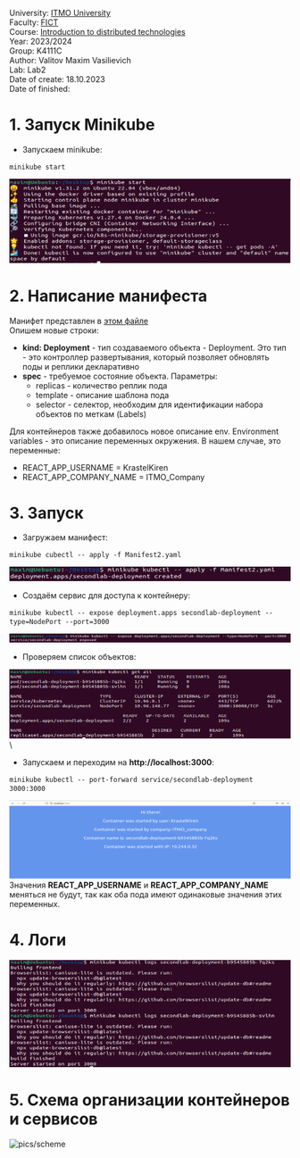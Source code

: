 University: [ITMO University](https://itmo.ru/ru/)  
Faculty: [FICT](https://fict.itmo.ru)  
Course: [Introduction to distributed   technologies](https://github.com/itmo-ict-faculty/introduction-to-distributed-technologies)  
Year: 2023/2024  
Group: K4111C  
Author: Valitov Maxim Vasilievich  
Lab: Lab2  
Date of create: 18.10.2023  
Date of finished:  

# 1. Запуск Minikube  
- Запускаем minikube: 
```
minikube start
```
![pics/1](https://github.com/KrastelKiren/2023_2024-introduction_to_distributed_technologies-K4111C-valitov_m_v/blob/main/lab2/pics/1.png?raw=true)  
# 2. Написание манифеста  
Манифет представлен в [этом файле](https://github.com/KrastelKiren/2023_2024-introduction_to_distributed_technologies-K4111C-valitov_m_v/blob/main/lab2/Manifest2.yaml)  
Опишем новые строки:  
- **kind: Deployment** - тип создаваемого объекта - Deployment. Это тип - это контроллер развертывания, который позволяет обновлять поды и реплики декларативно  
- **spec** - требуемое состояние объекта. Параметры:  
  - replicas - количество реплик пода  
  - template - описание шаблона пода  
  - selector - селектор, необходим для идентификации набора объектов по меткам (Labels)  

Для контейнеров также добавилось новое описание env. Environment variables - это описание переменных окружения. В нашем случае, это переменные:  
- REACT_APP_USERNAME = KrastelKiren  
- REACT_APP_COMPANY_NAME = ITMO_Company  

# 3. Запуск
- Загружаем манифест:
```
minikube cubectl -- apply -f Manifest2.yaml
```
![pics/2](https://github.com/KrastelKiren/2023_2024-introduction_to_distributed_technologies-K4111C-valitov_m_v/blob/main/lab2/pics/2.png?raw=true)

- Создаём сервис для доступа к контейнеру:
```
minikube kubectl -- expose deployment.apps secondlab-deployment --type=NodePort --port=3000
```
![pics/3](https://github.com/KrastelKiren/2023_2024-introduction_to_distributed_technologies-K4111C-valitov_m_v/blob/main/lab2/pics/3.png?raw=true)
- Проверяем список объектов:

![pics/4](https://github.com/KrastelKiren/2023_2024-introduction_to_distributed_technologies-K4111C-valitov_m_v/blob/main/lab2/pics/4.png?raw=true)\
- Запускаем и переходим на **http://localhost:3000**:
```
minikube kubectl -- port-forward service/secondlab-deployment 3000:3000
```
![pics/5](https://github.com/KrastelKiren/2023_2024-introduction_to_distributed_technologies-K4111C-valitov_m_v/blob/main/lab2/pics/5.png?raw=true)
Значения **REACT_APP_USERNAME** и **REACT_APP_COMPANY_NAME** меняться не будут, так как оба пода имеют одинаковые значения этих переменных.

# 4. Логи
![pics/6](https://github.com/KrastelKiren/2023_2024-introduction_to_distributed_technologies-K4111C-valitov_m_v/blob/main/lab2/pics/6.png?raw=true)

# 5. Схема организации контейнеров и сервисов
![pics/scheme](https://raw.githubusercontent.com/KrastelKiren/2023_2024-introduction_to_distributed_technologies-K4111C-valitov_m_v/4b7788dc4686410eda973ca27db3a929818b8fa1/lab2/pics/ЛР2.svg)
